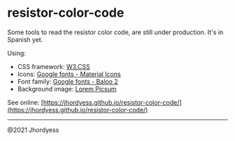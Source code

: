# resistor-color-code

Some tools to read the resistor color code, are still under production. It's in Spanish yet.

Using:

- CSS framework: [W3.CSS](https://www.w3schools.com/w3css/default.asp)
- Icons: [Google fonts - Material Icons](https://fonts.google.com/icons?selected=Material+Icons)
- Font family: [Google fonts - Baloo 2](https://fonts.google.com/specimen/Baloo+2)
- Background image: [Lorem Picsum](https://picsum.photos)

See online: [https://jhordyess.github.io/resistor-color-code/](https://jhordyess.github.io/resistor-color-code/)

---

@2021 Jhordyess
